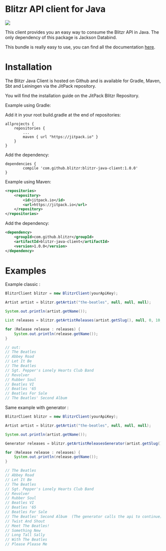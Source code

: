 Blitzr API client for Java
==========================

[![](https://jitpack.io/v/blitzr/blitzr-java-client.svg)](https://jitpack.io/#blitzr/blitzr-java-client)


This client provides you an easy way to consume the Blitzr API in Java. The only dependency of this package is
Jackson Databind.

This bundle is really easy to use, you can find all the documentation [here](http://blitzr.github.io/blitzr-java-client/).


Installation
============

The Blitzr Java Client is hosted on Github and is available for Gradle, Maven, Sbt and Leiningen via the JitPack repository.

You will find the installation guide on the JitPack Blitzr Repository.

Example using Gradle:

Add it in your root build.gradle at the end of repositories:
```
allprojects {
    repositories {
        ...
        maven { url "https://jitpack.io" }
    }
}
```
Add the dependency:
```
dependencies {
        compile 'com.github.blitzr:blitzr-java-client:1.0.0'
}
```

Example using Maven:

```xml
<repositories>
    <repository>
        <id>jitpack.io</id>
        <url>https://jitpack.io</url>
    </repository>
</repositories>
```
Add the dependency:
```xml
<dependency>
    <groupId>com.github.blitzr</groupId>
    <artifactId>blitzr-java-client</artifactId>
    <version>1.0.0</version>
</dependency>
```

Examples
========

Example classic :

```java
BlitzrClient blitzr = new BlitzrClient(yourApiKey);

Artist artist = blitzr.getArtist("the-beatles", null, null, null);

System.out.println(artist.getName());

List releases = blitzr.getArtistReleases(artist.getSlug(), null, 0, 10, ReleaseType.official, ReleaseFormat.album, false);

for (Release release : releases) {
    System.out.println(release.getName());
}

// out:
// The Beatles
// Abbey Road
// Let It Be
// The Beatles
// Sgt. Pepper's Lonely Hearts Club Band
// Revolver
// Rubber Soul
// Beatles VI
// Beatles '65
// Beatles For Sale
// The Beatles' Second Album
```

Same example with generator :

```java
BlitzrClient blitzr = new BlitzrClient(yourApiKey);

Artist artist = blitzr.getArtist("the-beatles", null, null, null);

System.out.println(artist.getName());

Generator releases = blitzr.getArtistReleasesGenerator(artist.getSlug(), null, 0, 10, ReleaseType.official, ReleaseFormat.album, false);

for (Release release : releases) {
    System.out.println(release.getName());
}

// The Beatles
// Abbey Road
// Let It Be
// The Beatles
// Sgt. Pepper's Lonely Hearts Club Band
// Revolver
// Rubber Soul
// Beatles VI
// Beatles '65
// Beatles For Sale
// The Beatles' Second Album  (The generator calls the api to continue)
// Twist And Shout
// Meet The Beatles!
// Something New
// Long Tall Sally
// With The Beatles
// Please Please Me
```